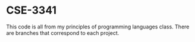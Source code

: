 # CSE-3341

This code is all from my principles of programming languages class. There are branches that correspond to each project. 
